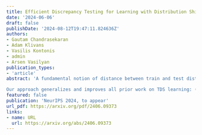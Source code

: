 ```yaml
---
title: Efficient Discrepancy Testing for Learning with Distribution Shift
date: '2024-06-06'
draft: false
publishDate: '2024-08-12T19:47:11.824636Z'
authors:
- Gautam Chandrasekaran
- Adam Klivans
- Vasilis Kontonis
- admin
- Arsen Vasilyan
publication_types:
- 'article'
abstract: 'A fundamental notion of distance between train and test distributions from the field of domain adaptation is discrepancy distance. While in general hard to compute, here we provide the first set of provably efficient algorithms for testing localized discrepancy distance, where discrepancy is computed with respect to a fixed output classifier. These results imply a broad set of new, efficient learning algorithms in the recently introduced model of Testable Learning with Distribution Shift (TDS learning) due to Klivans et al. (2023). 

Our approach generalizes and improves all prior work on TDS learning: (1) we obtain universal learners that succeed simultaneously for large classes of test distributions, (2) achieve near-optimal error rates, and (3) give exponential improvements for constant depth circuits. Our methods further extend to semi-parametric settings and imply the first positive results for low-dimensional convex sets. Additionally, we separate learning and testing phases and obtain algorithms that run in fully polynomial time at test time.'
featured: false
publication: 'NeurIPS 2024, to appear'
url_pdf: https://arxiv.org/pdf/2406.09373
links:
- name: URL
  url: https://arxiv.org/abs/2406.09373
---
```


